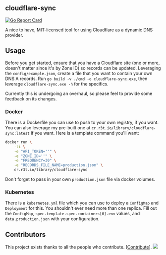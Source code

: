## cloudflare-sync
[![Go Report Card](https://goreportcard.com/badge/github.com/mxplusb/cloudflare-sync)](https://goreportcard.com/report/github.com/mxplusb/cloudflare-sync)

A nice to have, MIT-licensed tool for using Cloudflare as a dynamic DNS provider.

## Usage

Before you get started, ensure that you have a Cloudflare site (one or more, doesn't matter since it's by Zone ID) so records can be updated. Leveraging the `config/example.json`, create a file that you want to contain your own DNS A records. Run `go build -v ./cmd -o cloudflare-sync.exe`, then leverage `cloudflare-sync.exe -h` for the specifics.

Currently this is undergoing an overhaul, so please feel to provide some feedback on its changes.

### Docker

There is a Dockerfile you can use to push to your own registry, if you want. You can also leverage my pre-built one at `cr.r3t.io/library/cloudflare-sync:latest` if you want. Here is a template command you'll want:

```bash
docker run \
    -ti \
    -e "API_TOKEN=''" \
    -e "ZONE_ID=''" \
    -e "FREQUENCY=30" \
    -e "RECORDS_FILE_NAME=production.json" \
    cr.r3t.io/library/cloudflare-sync
```

Don't forget to pass in your own `production.json` file via docker volumes.

### Kubernetes

There is a `kubernetes.yml` file which you can use to deploy a `ConfigMap` and `Deployment` for this. You shouldn't ever need more than one replica. Fill out the `ConfigMap`, `spec.template.spec.containers[0].env` values, and `data.production.json` with your configuration.

## Contributors

This project exists thanks to all the people who contribute. [[Contribute](CONTRIBUTING.md)].
<a href="https://github.com/mxplusb/cloudflare-sync/graphs/contributors"><img src="https://opencollective.com/cloudflare-dyns/contributors.svg?width=890&button=false" /></a>
